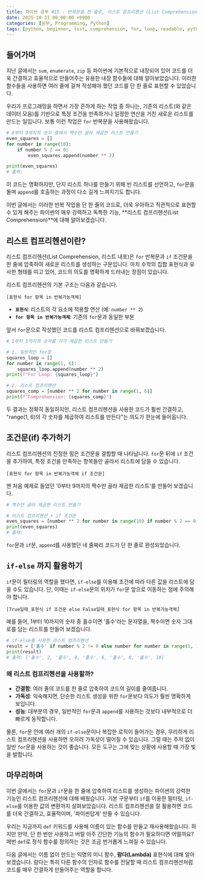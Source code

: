 ```yaml
---
title: 파이썬 공부 #15 - 반복문을 한 줄로, 리스트 컴프리헨션 (List Comprehension)
date: 2025-10-31 00:00:00 +0900
categories: [공부, Programming, Python]
tags: [python, beginner, list, comprehension, for, loop, readable, pythonic]
---
```


## 들어가며

지난 글에서는 `sum`, `enumerate`, `zip` 등 파이썬에 기본적으로 내장되어 있어 코드를 더욱 간결하고 효율적으로 만들어주는 유용한 내장 함수들에 대해 알아보았습니다. 이러한 함수들을 사용하면 여러 줄에 걸쳐 작성해야 했던 코드를 단 한 줄로 표현할 수 있었습니다.

우리가 프로그래밍을 하면서 가장 흔하게 하는 작업 중 하나는, 기존의 리스트(와 같은 데이터 모음)를 기반으로 특정 조건을 만족하거나 일정한 연산을 거친 새로운 리스트를 만드는 일입니다. 보통 이런 작업은 `for` 반복문을 사용해왔습니다.

```python
# 0부터 9까지의 숫자 중에서 짝수만 골라 제곱한 리스트 만들기
even_squares = []
for number in range(10):
    if number % 2 == 0:
        even_squares.append(number ** 2)

print(even_squares)
# 출력:
```
이 코드는 명확하지만, 단지 리스트 하나를 만들기 위해 빈 리스트를 선언하고, `for`문을 돌며 `append`를 호출하는 과정이 다소 길게 느껴지기도 합니다.

이번 글에서는 이러한 반복 작업을 단 한 줄의 코드로, 더욱 우아하고 직관적으로 표현할 수 있게 해주는 파이썬의 매우 강력하고 독특한 기능, **리스트 컴프리헨션(List Comprehension)**에 대해 알아보겠습니다.

## 리스트 컴프리헨션이란?

리스트 컴프리헨션(List Comprehension, 리스트 내포)은 `for` 반복문과 `if` 조건문을 한 줄에 압축하여 새로운 리스트를 생성하는 구문입니다. 마치 수학의 집합 표현식과 유사한 형태를 띠고 있어, 코드의 의도를 명확하게 드러내는 장점이 있습니다.

리스트 컴프리헨션의 기본 구조는 다음과 같습니다.

`[표현식 for 항목 in 반복가능객체]`

-   **`표현식`**: 리스트의 각 요소에 적용할 연산 (예: `number ** 2`)
-   **`for 항목 in 반복가능객체`**: 기존의 `for`문과 동일한 부분

앞서 `for`문으로 작성했던 코드를 리스트 컴프리헨션으로 바꿔보겠습니다.

```python
# 1부터 5까지의 숫자를 각각 제곱한 리스트 만들기

# 1. 일반적인 for문
squares_loop = []
for number in range(1, 6):
    squares_loop.append(number ** 2)
print(f"For Loop: {squares_loop}")

# 2. 리스트 컴프리헨션
squares_comp = [number ** 2 for number in range(1, 6)]
print(f"Comprehension: {squares_comp}")
```
두 결과는 정확히 동일하지만, 리스트 컴프리헨션을 사용한 코드가 훨씬 간결하고, "range(1, 6)의 각 숫자를 제곱하여 리스트를 만든다"는 의도가 한눈에 들어옵니다.

## 조건문(if) 추가하기

리스트 컴프리헨션의 진정한 힘은 조건문을 결합할 때 나타납니다. `for`문 뒤에 `if` 조건을 추가하여, 특정 조건을 만족하는 항목들만 골라서 리스트에 담을 수 있습니다.

`[표현식 for 항목 in 반복가능객체 if 조건문]`

맨 처음 예제로 들었던 '0부터 9까지의 짝수만 골라 제곱한 리스트'를 만들어 보겠습니다.

```python
# 짝수만 골라 제곱한 리스트 만들기

# 리스트 컴프리헨션 + if 조건문
even_squares = [number ** 2 for number in range(10) if number % 2 == 0]
print(even_squares)
# 출력:
```
`for`문과 `if`문, `append`를 사용했던 네 줄짜리 코드가 단 한 줄로 완성되었습니다.

## `if-else` 까지 활용하기

`if`문이 필터링의 역할을 했다면, `if-else`를 이용해 조건에 따라 다른 값을 리스트에 담을 수도 있습니다. 단, 이때는 `if-else`문의 위치가 `for`문 앞으로 이동하는 점에 주의해야 합니다.

`[True일때_표현식 if 조건문 else False일때_표현식 for 항목 in 반복가능객체]`

예를 들어, 1부터 10까지의 숫자 중 홀수이면 '홀수'라는 문자열을, 짝수이면 숫자 그대로를 담는 리스트를 만들어 보겠습니다.

```python
# if-else를 사용한 리스트 컴프리헨션
result = ['홀수' if number % 2 != 0 else number for number in range(1, 11)]
print(result)
# 출력: ['홀수', 2, '홀수', 4, '홀수', 6, '홀수', 8, '홀수', 10]
```

### 왜 리스트 컴프리헨션을 사용할까?

-   **간결함**: 여러 줄의 코드를 한 줄로 압축하여 코드의 길이를 줄여줍니다.
-   **가독성**: 익숙해지면, 단순한 리스트 생성을 위한 `for`문보다 의도가 훨씬 명확하게 보입니다.
-   **성능**: 대부분의 경우, 일반적인 `for`문과 `append`를 사용하는 것보다 내부적으로 더 빠르게 동작합니다.

물론, `for`문 안에 여러 개의 `if-else`문이나 복잡한 로직이 들어가는 경우, 무리하게 리스트 컴프리헨션을 사용하면 오히려 가독성이 떨어질 수 있습니다. 그럴 때는 주저 없이 일반 `for`문을 사용하는 것이 좋습니다. 모든 도구는 그에 맞는 상황에 사용할 때 가장 빛을 발합니다.

## 마무리하며

이번 글에서는 `for`문과 `if`문을 한 줄에 압축하여 리스트를 생성하는 파이썬의 강력한 기능인 리스트 컴프리헨션에 대해 배웠습니다. 기본 구문부터 `if`를 이용한 필터링, `if-else`를 이용한 값의 변환까지 살펴보았습니다. 리스트 컴프리헨션을 잘 활용하면 코드를 더욱 간결하고, 효율적이며, '파이썬답게' 만들 수 있습니다.

우리는 지금까지 `def` 키워드를 사용해 이름이 있는 함수를 만들고 재사용해왔습니다. 하지만 만약, 단 한 번만 사용하고 버릴 아주 간단한 기능의 함수가 필요하다면 어떨까요? 매번 `def`로 정식 함수를 정의하는 것은 조금 번거롭게 느껴질 수 있습니다.

다음 글에서는 이름 없이 만드는 익명의 미니 함수, **람다(Lambda)** 표현식에 대해 알아보겠습니다. 람다는 특히 다른 함수의 인자로 함수를 전달할 때 리스트 컴프리헨션처럼 코드를 매우 간결하게 만들어주는 역할을 합니다.